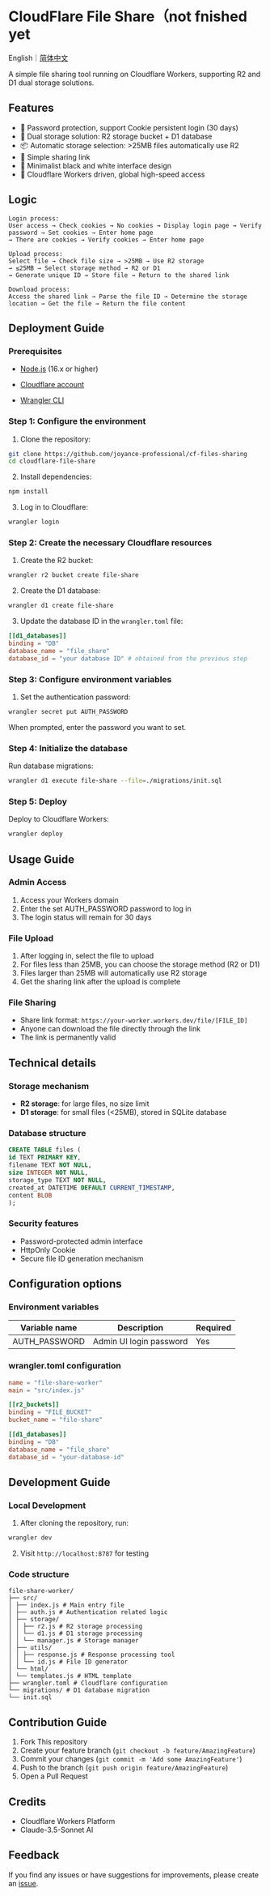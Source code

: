 # CloudFlare File Share（not fnished yet
English｜[简体中文](https://github.com/joyance-professional/cf-files-sharing/blob/main/README-cn.md)

A simple file sharing tool running on Cloudflare Workers, supporting R2 and D1 dual storage solutions.

## Features

- 🔐 Password protection, support Cookie persistent login (30 days)
- 💾 Dual storage solution: R2 storage bucket + D1 database
- 📦 Automatic storage selection: >25MB files automatically use R2
- 🔗 Simple sharing link
- 🎨 Minimalist black and white interface design
- 🚀 Cloudflare Workers driven, global high-speed access

## Logic
```
Login process:
User access → Check cookies → No cookies → Display login page → Verify password → Set cookies → Enter home page
→ There are cookies → Verify cookies → Enter home page

Upload process:
Select file → Check file size → >25MB → Use R2 storage
→ ≤25MB → Select storage method → ​​R2 or D1
→ Generate unique ID → Store file → Return to the shared link

Download process:
Access the shared link → Parse the file ID → Determine the storage location → Get the file → Return the file content
```

## Deployment Guide

### Prerequisites

- [Node.js](https://nodejs.org/) (16.x or higher)

- [Cloudflare account](https://dash.cloudflare.com/sign-up)

- [Wrangler CLI](https://developers.cloudflare.com/workers/wrangler/install-and-update/)

### Step 1: Configure the environment

1. Clone the repository:
```bash
git clone https://github.com/joyance-professional/cf-files-sharing
cd cloudflare-file-share
```

2. Install dependencies:
```bash
npm install
```

3. Log in to Cloudflare:
```bash
wrangler login
```

### Step 2: Create the necessary Cloudflare resources

1. Create the R2 bucket:
```bash
wrangler r2 bucket create file-share
```

2. Create the D1 database:
```bash
wrangler d1 create file-share
```

3. Update the database ID in the `wrangler.toml` file:
```toml
[[d1_databases]]
binding = "DB"
database_name = "file_share"
database_id = "your database ID" # obtained from the previous step
```

### Step 3: Configure environment variables

1. Set the authentication password:
```bash
wrangler secret put AUTH_PASSWORD
```
When prompted, enter the password you want to set.

### Step 4: Initialize the database

Run database migrations:
```bash
wrangler d1 execute file-share --file=./migrations/init.sql
```

### Step 5: Deploy

Deploy to Cloudflare Workers:
```bash
wrangler deploy
```

## Usage Guide

### Admin Access

1. Access your Workers domain
2. Enter the set AUTH_PASSWORD password to log in
3. The login status will remain for 30 days

### File Upload

1. After logging in, select the file to upload
2. For files less than 25MB, you can choose the storage method (R2 or D1)
3. Files larger than 25MB will automatically use R2 storage
4. Get the sharing link after the upload is complete

### File Sharing

- Share link format: `https://your-worker.workers.dev/file/[FILE_ID]`
- Anyone can download the file directly through the link
- The link is permanently valid

## Technical details

### Storage mechanism

- **R2 storage**: for large files, no size limit
- **D1 storage**: for small files (<25MB), stored in SQLite database

### Database structure

```sql
CREATE TABLE files (
id TEXT PRIMARY KEY,
filename TEXT NOT NULL,
size INTEGER NOT NULL,
storage_type TEXT NOT NULL,
created_at DATETIME DEFAULT CURRENT_TIMESTAMP,
content BLOB
);
```

### Security features

- Password-protected admin interface
- HttpOnly Cookie
- Secure file ID generation mechanism

## Configuration options

### Environment variables

| Variable name | Description | Required |
|--------|------|------|
| AUTH_PASSWORD | Admin UI login password | Yes |

### wrangler.toml configuration

```toml
name = "file-share-worker"
main = "src/index.js"

[[r2_buckets]]
binding = "FILE_BUCKET"
bucket_name = "file-share"

[[d1_databases]]
binding = "DB"
database_name = "file_share"
database_id = "your-database-id"
```

## Development Guide

### Local Development

1. After cloning the repository, run:
```bash
wrangler dev
```

2. Visit `http://localhost:8787` for testing

### Code structure

```
file-share-worker/
├── src/
│ ├── index.js # Main entry file
│ ├── auth.js # Authentication related logic
│ ├── storage/
│ │ ├── r2.js # R2 storage processing
│ │ └── d1.js # D1 storage processing
│ │ └── manager.js # Storage manager
│ ├── utils/
│ │ ├── response.js # Response processing tool
│ │ └── id.js # File ID generator
│ └── html/
│ └── templates.js # HTML template
├── wrangler.toml # Cloudflare configuration
└── migrations/ # D1 database migration
└── init.sql
```

## Contribution Guide

1. Fork This repository
2. Create your feature branch (`git checkout -b feature/AmazingFeature`)
3. Commit your changes (`git commit -m 'Add some AmazingFeature'`)
4. Push to the branch (`git push origin feature/AmazingFeature`)
5. Open a Pull Request

## Credits

- Cloudflare Workers Platform
- Claude-3.5-Sonnet AI

## Feedback

If you find any issues or have suggestions for improvements, please create an [issue](https://github.com/joyance-professional/cf-files-sharing/issues).
